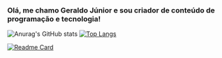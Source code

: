 ### Olá, me chamo Geraldo Júnior e sou criador de conteúdo de programação e tecnologia!

![Anurag's GitHub stats](https://github-readme-stats.vercel.app/api?username=Gerald0Juni0r&show_icons=true&theme=dracula)
[![Top Langs](https://github-readme-stats.vercel.app/api/top-langs/?username=Gerald0Juni0r&layout=compact)](https://github.com/anuraghazra/github-readme-stats)

[![Readme Card](https://github-readme-stats.vercel.app/api/pin/?username=Gerald0Juni0r&repo=GuessNumber)](https://github.com/anuraghazra/github-readme-stats)




<!--
**Gerald0Juni0r/Gerald0Juni0r** is a ✨ _special_ ✨ repository because its `README.md` (this file) appears on your GitHub profile.

Here are some ideas to get you started:

- 🔭 I’m currently working on ...
- 🌱 I’m currently learning ...
- 👯 I’m looking to collaborate on ...
- 🤔 I’m looking for help with ...
- 💬 Ask me about ...
- 📫 How to reach me: ...
- 😄 Pronouns: ...
- ⚡ Fun fact: ...
-->

